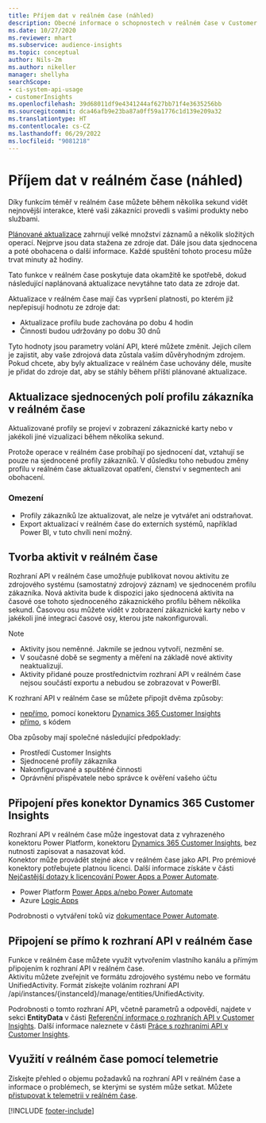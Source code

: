 ```yaml
---
title: Příjem dat v reálném čase (náhled)
description: Obecné informace o schopnostech v reálném čase v Customer Insights.
ms.date: 10/27/2020
ms.reviewer: mhart
ms.subservice: audience-insights
ms.topic: conceptual
author: Nils-2m
ms.author: nikeller
manager: shellyha
searchScope:
- ci-system-api-usage
- customerInsights
ms.openlocfilehash: 39d68011df9e4341244af627bb71f4e3635256bb
ms.sourcegitcommit: dca46afb9e23ba87a0ff59a1776c1d139e209a32
ms.translationtype: HT
ms.contentlocale: cs-CZ
ms.lasthandoff: 06/29/2022
ms.locfileid: "9081218"
---
```

# <a name="real-time-data-ingestion-preview"></a>Příjem dat v reálném čase (náhled)

Díky funkcím téměř v reálném čase můžete během několika sekund vidět nejnovější interakce, které vaši zákazníci provedli s vašimi produkty nebo službami.

[Plánované aktualizace](system.md#schedule-tab) zahrnují velké množství záznamů a několik složitých operací. Nejprve jsou data stažena ze zdroje dat. Dále jsou data sjednocena a poté obohacena o další informace. Každé spuštění tohoto procesu může trvat minuty až hodiny.

Tato funkce v reálném čase poskytuje data okamžitě ke spotřebě, dokud následující naplánovaná aktualizace nevytáhne tato data ze zdroje dat.

Aktualizace v reálném čase mají čas vypršení platnosti, po kterém již nepřepisují hodnotu ze zdroje dat:

- Aktualizace profilu bude zachována po dobu 4 hodin
- Činnosti budou udržovány po dobu 30 dnů

Tyto hodnoty jsou parametry volání API, které můžete změnit. Jejich cílem je zajistit, aby vaše zdrojová data zůstala vaším důvěryhodným zdrojem. Pokud chcete, aby byly aktualizace v reálném čase uchovány déle, musíte je přidat do zdroje dat, aby se stáhly během příští plánované aktualizace.

## <a name="real-time-update-of-the-unified-customer-profile-fields"></a>Aktualizace sjednocených polí profilu zákazníka v reálném čase

Aktualizované profily se projeví v zobrazení zákaznické karty nebo v jakékoli jiné vizualizaci během několika sekund.

Protože operace v reálném čase probíhají po sjednocení dat, vztahují se pouze na sjednocené profily zákazníků. V důsledku toho nebudou změny profilu v reálném čase aktualizovat opatření, členství v segmentech ani obohacení.

### <a name="limitations"></a>Omezení

- Profily zákazníků lze aktualizovat, ale nelze je vytvářet ani odstraňovat.
- Export aktualizací v reálném čase do externích systémů, například Power BI, v tuto chvíli není možný.

## <a name="real-time-creation-of-activities"></a>Tvorba aktivit v reálném čase

Rozhraní API v reálném čase umožňuje publikovat novou aktivitu ze zdrojového systému (samostatný zdrojový záznam) ve sjednoceném profilu zákazníka. Nová aktivita bude k dispozici jako sjednocená aktivita na časové ose tohoto sjednoceného zákaznického profilu během několika sekund. Časovou osu můžete vidět v zobrazení zákaznické karty nebo v jakékoli jiné integraci časové osy, kterou jste nakonfigurovali.

> [!NOTE]
>
> - Aktivity jsou neměnné. Jakmile se jednou vytvoří, nezmění se.
> - V současné době se segmenty a měření na základě nové aktivity neaktualizují.
> - Aktivity přidané pouze prostřednictvím rozhraní API v reálném čase nejsou součástí exportu a nebudou se zobrazovat v PowerBI.

K rozhraní API v reálném čase se můžete připojit dvěma způsoby:

- [nepřímo](#connect-via-the-dynamics-365-customer-insights-connector), pomocí konektoru [Dynamics 365 Customer Insights](/connectors/customerinsights/)
- [přímo](#connect-directly-to-the-real-time-api), s kódem

Oba způsoby mají společné následující předpoklady:

- Prostředí Customer Insights
- Sjednocené profily zákazníka
- Nakonfigurované a spuštěné činnosti
- Oprávnění přispěvatele nebo správce k ověření vašeho účtu

## <a name="connect-via-the-dynamics-365-customer-insights-connector"></a>Připojení přes konektor Dynamics 365 Customer Insights

Rozhraní API v reálném čase může ingestovat data z vyhrazeného konektoru Power Platform, konektoru [Dynamics 365 Customer Insights](/connectors/customerinsights/), bez nutnosti zapisovat a nasazovat kód.    
Konektor může provádět stejné akce v reálném čase jako API. Pro prémiové konektory potřebujete platnou licenci. Další informace získáte v části [Nejčastější dotazy k licencování Power Apps a Power Automate](/power-platform/admin/powerapps-flow-licensing-faq).

- Power Platform [Power Apps a/nebo Power Automate](/connectors/)
- Azure [Logic Apps](/azure/connectors/apis-list)

Podrobnosti o vytváření toků viz [dokumentace Power Automate](/power-automate/).

## <a name="connect-directly-to-the-real-time-api"></a>Připojení se přímo k rozhraní API v reálném čase

Funkce v reálném čase můžete využít vytvořením vlastního kanálu a přímým připojením k rozhraní API v reálném čase.    
Aktivitu můžete zveřejnit ve formátu zdrojového systému nebo ve formátu UnifiedActivity. Formát získejte voláním rozhraní API /api/instances/{instanceId}/manage/entities/UnifiedActivity.

Podrobnosti o tomto rozhraní API, včetně parametrů a odpovědí, najdete v sekci **EntityData** v části [Referenční informace o rozhraních API v Customer Insights](https://developer.ci.ai.dynamics.com/api-details#api=CustomerInsights). Další informace naleznete v části [Práce s rozhraními API v Customer Insights](apis.md).

## <a name="understand-your-real-time-usage-with-telemetry"></a>Využití v reálném čase pomocí telemetrie

Získejte přehled o objemu požadavků na rozhraní API v reálném čase a informace o problémech, se kterými se systém může setkat. Můžete [přistupovat k telemetrii v reálném čase](system.md#api-usage-tab). 


[!INCLUDE [footer-include](includes/footer-banner.md)]
